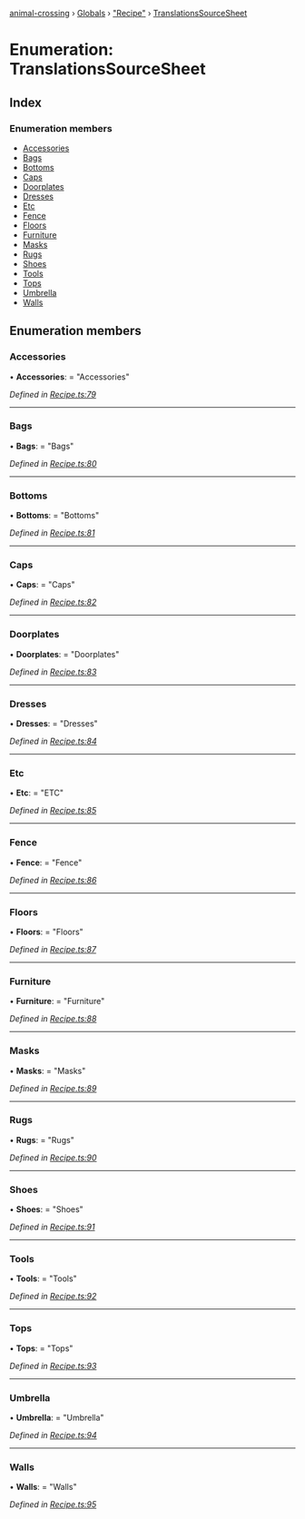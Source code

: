 [animal-crossing](../README.md) › [Globals](../globals.md) › ["Recipe"](../modules/_recipe_.md) › [TranslationsSourceSheet](_recipe_.translationssourcesheet.md)

# Enumeration: TranslationsSourceSheet

## Index

### Enumeration members

* [Accessories](_recipe_.translationssourcesheet.md#accessories)
* [Bags](_recipe_.translationssourcesheet.md#bags)
* [Bottoms](_recipe_.translationssourcesheet.md#bottoms)
* [Caps](_recipe_.translationssourcesheet.md#caps)
* [Doorplates](_recipe_.translationssourcesheet.md#doorplates)
* [Dresses](_recipe_.translationssourcesheet.md#dresses)
* [Etc](_recipe_.translationssourcesheet.md#etc)
* [Fence](_recipe_.translationssourcesheet.md#fence)
* [Floors](_recipe_.translationssourcesheet.md#floors)
* [Furniture](_recipe_.translationssourcesheet.md#furniture)
* [Masks](_recipe_.translationssourcesheet.md#masks)
* [Rugs](_recipe_.translationssourcesheet.md#rugs)
* [Shoes](_recipe_.translationssourcesheet.md#shoes)
* [Tools](_recipe_.translationssourcesheet.md#tools)
* [Tops](_recipe_.translationssourcesheet.md#tops)
* [Umbrella](_recipe_.translationssourcesheet.md#umbrella)
* [Walls](_recipe_.translationssourcesheet.md#walls)

## Enumeration members

###  Accessories

• **Accessories**: = "Accessories"

*Defined in [Recipe.ts:79](https://github.com/Norviah/animal-crossing/blob/18dc317/module/types/Recipe.ts#L79)*

___

###  Bags

• **Bags**: = "Bags"

*Defined in [Recipe.ts:80](https://github.com/Norviah/animal-crossing/blob/18dc317/module/types/Recipe.ts#L80)*

___

###  Bottoms

• **Bottoms**: = "Bottoms"

*Defined in [Recipe.ts:81](https://github.com/Norviah/animal-crossing/blob/18dc317/module/types/Recipe.ts#L81)*

___

###  Caps

• **Caps**: = "Caps"

*Defined in [Recipe.ts:82](https://github.com/Norviah/animal-crossing/blob/18dc317/module/types/Recipe.ts#L82)*

___

###  Doorplates

• **Doorplates**: = "Doorplates"

*Defined in [Recipe.ts:83](https://github.com/Norviah/animal-crossing/blob/18dc317/module/types/Recipe.ts#L83)*

___

###  Dresses

• **Dresses**: = "Dresses"

*Defined in [Recipe.ts:84](https://github.com/Norviah/animal-crossing/blob/18dc317/module/types/Recipe.ts#L84)*

___

###  Etc

• **Etc**: = "ETC"

*Defined in [Recipe.ts:85](https://github.com/Norviah/animal-crossing/blob/18dc317/module/types/Recipe.ts#L85)*

___

###  Fence

• **Fence**: = "Fence"

*Defined in [Recipe.ts:86](https://github.com/Norviah/animal-crossing/blob/18dc317/module/types/Recipe.ts#L86)*

___

###  Floors

• **Floors**: = "Floors"

*Defined in [Recipe.ts:87](https://github.com/Norviah/animal-crossing/blob/18dc317/module/types/Recipe.ts#L87)*

___

###  Furniture

• **Furniture**: = "Furniture"

*Defined in [Recipe.ts:88](https://github.com/Norviah/animal-crossing/blob/18dc317/module/types/Recipe.ts#L88)*

___

###  Masks

• **Masks**: = "Masks"

*Defined in [Recipe.ts:89](https://github.com/Norviah/animal-crossing/blob/18dc317/module/types/Recipe.ts#L89)*

___

###  Rugs

• **Rugs**: = "Rugs"

*Defined in [Recipe.ts:90](https://github.com/Norviah/animal-crossing/blob/18dc317/module/types/Recipe.ts#L90)*

___

###  Shoes

• **Shoes**: = "Shoes"

*Defined in [Recipe.ts:91](https://github.com/Norviah/animal-crossing/blob/18dc317/module/types/Recipe.ts#L91)*

___

###  Tools

• **Tools**: = "Tools"

*Defined in [Recipe.ts:92](https://github.com/Norviah/animal-crossing/blob/18dc317/module/types/Recipe.ts#L92)*

___

###  Tops

• **Tops**: = "Tops"

*Defined in [Recipe.ts:93](https://github.com/Norviah/animal-crossing/blob/18dc317/module/types/Recipe.ts#L93)*

___

###  Umbrella

• **Umbrella**: = "Umbrella"

*Defined in [Recipe.ts:94](https://github.com/Norviah/animal-crossing/blob/18dc317/module/types/Recipe.ts#L94)*

___

###  Walls

• **Walls**: = "Walls"

*Defined in [Recipe.ts:95](https://github.com/Norviah/animal-crossing/blob/18dc317/module/types/Recipe.ts#L95)*
